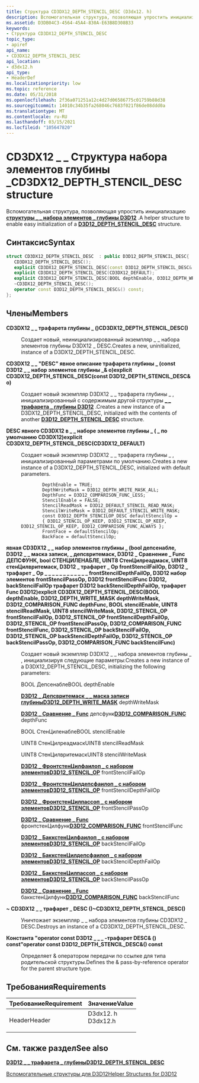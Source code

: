 ```yaml
---
title: Структура CD3DX12_DEPTH_STENCIL_DESC (D3dx12. h)
description: Вспомогательная структура, позволяющая упростить инициализацию \_ \_ структуры набора элементов глубины D3D12 \_ .
ms.assetid: D3DB04C3-4564-45A4-830A-E63B8D308B33
keywords:
- Структура CD3DX12_DEPTH_STENCIL_DESC
topic_type:
- apiref
api_name:
- CD3DX12_DEPTH_STENCIL_DESC
api_location:
- d3dx12.h
api_type:
- HeaderDef
ms.localizationpriority: low
ms.topic: reference
ms.date: 05/31/2018
ms.openlocfilehash: 2f36a071251a12c4d27d06586775c01759b88d38
ms.sourcegitcommit: 14010c34b35fa268046c7683f021f86de08ddd0a
ms.translationtype: MT
ms.contentlocale: ru-RU
ms.lasthandoff: 03/15/2021
ms.locfileid: "105647820"
---
```

# <a name="cd3dx12_depth_stencil_desc-structure"></a><span data-ttu-id="1fa4e-104">CD3DX12 \_ \_ Структура набора элементов глубины \_</span><span class="sxs-lookup"><span data-stu-id="1fa4e-104">CD3DX12\_DEPTH\_STENCIL\_DESC structure</span></span>

<span data-ttu-id="1fa4e-105">Вспомогательная структура, позволяющая упростить инициализацию [**структуры \_ \_ набора элементов \_ глубины D3D12**](/windows/desktop/api/d3d12/ns-d3d12-d3d12_depth_stencil_desc) .</span><span class="sxs-lookup"><span data-stu-id="1fa4e-105">A helper structure to enable easy initialization of a [**D3D12\_DEPTH\_STENCIL\_DESC**](/windows/desktop/api/d3d12/ns-d3d12-d3d12_depth_stencil_desc) structure.</span></span>

## <a name="syntax"></a><span data-ttu-id="1fa4e-106">Синтаксис</span><span class="sxs-lookup"><span data-stu-id="1fa4e-106">Syntax</span></span>


```C++
struct CD3DX12_DEPTH_STENCIL_DESC  : public D3D12_DEPTH_STENCIL_DESC{
   CD3DX12_DEPTH_STENCIL_DESC();
   explicit CD3DX12_DEPTH_STENCIL_DESC(const D3D12_DEPTH_STENCIL_DESC& o);
   explicit CD3DX12_DEPTH_STENCIL_DESC(CD3DX12_DEFAULT);
   explicit CD3DX12_DEPTH_STENCIL_DESC(BOOL depthEnable, D3D12_DEPTH_WRITE_MASK depthWriteMask, D3D12_COMPARISON_FUNC depthFunc, BOOL stencilEnable, UINT8 stencilReadMask, UINT8 stencilWriteMask, D3D12_STENCIL_OP frontStencilFailOp, D3D12_STENCIL_OP frontStencilDepthFailOp, D3D12_STENCIL_OP frontStencilPassOp, D3D12_COMPARISON_FUNC frontStencilFunc, D3D12_STENCIL_OP backStencilFailOp, D3D12_STENCIL_OP backStencilDepthFailOp, D3D12_STENCIL_OP backStencilPassOp, D3D12_COMPARISON_FUNC backStencilFunc);
   ~CD3DX12_DEPTH_STENCIL_DESC();
   operator const D3D12_DEPTH_STENCIL_DESC&() const;
};
```



## <a name="members"></a><span data-ttu-id="1fa4e-107">Члены</span><span class="sxs-lookup"><span data-stu-id="1fa4e-107">Members</span></span>

<dl> <dt>

<span data-ttu-id="1fa4e-108">**CD3DX12 \_ \_ трафарета глубины \_ ()**</span><span class="sxs-lookup"><span data-stu-id="1fa4e-108">**CD3DX12\_DEPTH\_STENCIL\_DESC()**</span></span>
</dt> <dd>

<span data-ttu-id="1fa4e-109">Создает новый, неинициализированный экземпляр \_ \_ набора элементов глубины D3DX12 \_ DESC.</span><span class="sxs-lookup"><span data-stu-id="1fa4e-109">Creates a new, uninitialized, instance of a D3DX12\_DEPTH\_STENCIL\_DESC.</span></span>

</dd> <dt>

<span data-ttu-id="1fa4e-110">**CD3DX12 \_ \_ "DESC" явное описание трафарета глубины \_ (const D3D12 \_ \_ набор элементов глубины \_& o)**</span><span class="sxs-lookup"><span data-stu-id="1fa4e-110">**explicit CD3DX12\_DEPTH\_STENCIL\_DESC(const D3D12\_DEPTH\_STENCIL\_DESC& o)**</span></span>
</dt> <dd>

<span data-ttu-id="1fa4e-111">Создает новый экземпляр D3DX12 \_ \_ трафарета глубины \_ , инициализированный с содержимым другой структуры [**\_ \_ трафарета \_ глубины D3D12**](/windows/desktop/api/d3d12/ns-d3d12-d3d12_depth_stencil_desc) .</span><span class="sxs-lookup"><span data-stu-id="1fa4e-111">Creates a new instance of a D3DX12\_DEPTH\_STENCIL\_DESC, initialized with the contents of another [**D3D12\_DEPTH\_STENCIL\_DESC**](/windows/desktop/api/d3d12/ns-d3d12-d3d12_depth_stencil_desc) structure.</span></span>

</dd> <dt>

<span data-ttu-id="1fa4e-112">**DESC явного CD3DX12 в \_ \_ наборе элементов глубины \_ ( \_ по умолчанию CD3DX12)**</span><span class="sxs-lookup"><span data-stu-id="1fa4e-112">**explicit CD3DX12\_DEPTH\_STENCIL\_DESC(CD3DX12\_DEFAULT)**</span></span>
</dt> <dd>

<span data-ttu-id="1fa4e-113">Создает новый экземпляр D3DX12 \_ \_ трафарета глубины \_ , инициализированный параметрами по умолчанию.</span><span class="sxs-lookup"><span data-stu-id="1fa4e-113">Creates a new instance of a D3DX12\_DEPTH\_STENCIL\_DESC, initialized with default parameters.</span></span>

``` syntax
        DepthEnable = TRUE;  
        DepthWriteMask = D3D12_DEPTH_WRITE_MASK_ALL;  
        DepthFunc = D3D12_COMPARISON_FUNC_LESS;  
        StencilEnable = FALSE;  
        StencilReadMask = D3D12_DEFAULT_STENCIL_READ_MASK;  
        StencilWriteMask = D3D12_DEFAULT_STENCIL_WRITE_MASK;  
        const D3D12_DEPTH_STENCILOP_DESC defaultStencilOp =  
        { D3D12_STENCIL_OP_KEEP, D3D12_STENCIL_OP_KEEP, D3D12_STENCIL_OP_KEEP, D3D12_COMPARISON_FUNC_ALWAYS };  
        FrontFace = defaultStencilOp;  
        BackFace = defaultStencilOp;  
```

</dd> <dt>

<span data-ttu-id="1fa4e-114">**явная CD3DX12 \_ \_ набор элементов глубины \_ (bool депсенабле, D3D12 \_ \_ маска записи, \_ депсвритемаск, D3D12 \_ Сравнение \_ Func ДЕПСФУНК, bool СТЕНЦИЛЕНАБЛЕ, UINT8 СтенЦилреадмаск, UINT8 стенЦилвритемаск, D3D12 \_ трафарет \_ Op frontStencilFailOp, D3D12 \_ трафарет \_ Op \_ \_ \_ \_ \_ \_ \_ \_ \_ \_ \_ \_ frontStencilDepthFailOp, D3D12 набор элементов frontStencilPassOp, D3D12 frontStencilFunc D3D12, backStencilFailOp трафарет D3D12 backStencilDepthFailOp, трафарет Func D3D12)**</span><span class="sxs-lookup"><span data-stu-id="1fa4e-114">**explicit CD3DX12\_DEPTH\_STENCIL\_DESC(BOOL depthEnable, D3D12\_DEPTH\_WRITE\_MASK depthWriteMask, D3D12\_COMPARISON\_FUNC depthFunc, BOOL stencilEnable, UINT8 stencilReadMask, UINT8 stencilWriteMask, D3D12\_STENCIL\_OP frontStencilFailOp, D3D12\_STENCIL\_OP frontStencilDepthFailOp, D3D12\_STENCIL\_OP frontStencilPassOp, D3D12\_COMPARISON\_FUNC frontStencilFunc, D3D12\_STENCIL\_OP backStencilFailOp, D3D12\_STENCIL\_OP backStencilDepthFailOp, D3D12\_STENCIL\_OP backStencilPassOp, D3D12\_COMPARISON\_FUNC backStencilFunc)**</span></span>
</dt> <dd>

<span data-ttu-id="1fa4e-115">Создает новый экземпляр D3DX12 \_ \_ набора элементов глубины \_ , инициализируя следующие параметры:</span><span class="sxs-lookup"><span data-stu-id="1fa4e-115">Creates a new instance of a D3DX12\_DEPTH\_STENCIL\_DESC, initializing the following parameters:</span></span>

<span data-ttu-id="1fa4e-116">BOOL Депсенабле</span><span class="sxs-lookup"><span data-stu-id="1fa4e-116">BOOL depthEnable</span></span>

<span data-ttu-id="1fa4e-117">[**D3D12 \_ Депсвритемаск \_ \_ маска записи глубины**](/windows/desktop/api/d3d12/ne-d3d12-d3d12_depth_write_mask)</span><span class="sxs-lookup"><span data-stu-id="1fa4e-117">[**D3D12\_DEPTH\_WRITE\_MASK**](/windows/desktop/api/d3d12/ne-d3d12-d3d12_depth_write_mask) depthWriteMask</span></span>

<span data-ttu-id="1fa4e-118">[**D3D12 \_ Сравнение \_ Func**](/windows/desktop/api/d3d12/ne-d3d12-d3d12_comparison_func) депсфунк</span><span class="sxs-lookup"><span data-stu-id="1fa4e-118">[**D3D12\_COMPARISON\_FUNC**](/windows/desktop/api/d3d12/ne-d3d12-d3d12_comparison_func) depthFunc</span></span>

<span data-ttu-id="1fa4e-119">BOOL СтенЦиленабле</span><span class="sxs-lookup"><span data-stu-id="1fa4e-119">BOOL stencilEnable</span></span>

<span data-ttu-id="1fa4e-120">UINT8 СтенЦилреадмаск</span><span class="sxs-lookup"><span data-stu-id="1fa4e-120">UINT8 stencilReadMask</span></span>

<span data-ttu-id="1fa4e-121">UINT8 СтенЦилвритемаск</span><span class="sxs-lookup"><span data-stu-id="1fa4e-121">UINT8 stencilWriteMask</span></span>

<span data-ttu-id="1fa4e-122">[**D3D12 \_ ФронтстенЦилфаилоп \_ с набором элементов**](/windows/desktop/api/d3d12/ne-d3d12-d3d12_stencil_op)</span><span class="sxs-lookup"><span data-stu-id="1fa4e-122">[**D3D12\_STENCIL\_OP**](/windows/desktop/api/d3d12/ne-d3d12-d3d12_stencil_op) frontStencilFailOp</span></span>

<span data-ttu-id="1fa4e-123">[**D3D12 \_ ФронтстенЦилдепсфаилоп \_ с набором элементов**](/windows/desktop/api/d3d12/ne-d3d12-d3d12_stencil_op)</span><span class="sxs-lookup"><span data-stu-id="1fa4e-123">[**D3D12\_STENCIL\_OP**](/windows/desktop/api/d3d12/ne-d3d12-d3d12_stencil_op) frontStencilDepthFailOp</span></span>

<span data-ttu-id="1fa4e-124">[**D3D12 \_ ФронтстенЦилпассоп \_ с набором элементов**](/windows/desktop/api/d3d12/ne-d3d12-d3d12_stencil_op)</span><span class="sxs-lookup"><span data-stu-id="1fa4e-124">[**D3D12\_STENCIL\_OP**](/windows/desktop/api/d3d12/ne-d3d12-d3d12_stencil_op) frontStencilPassOp</span></span>

<span data-ttu-id="1fa4e-125">[**D3D12 \_ Сравнение \_ Func**](/windows/desktop/api/d3d12/ne-d3d12-d3d12_comparison_func) фронтстенЦилфунк</span><span class="sxs-lookup"><span data-stu-id="1fa4e-125">[**D3D12\_COMPARISON\_FUNC**](/windows/desktop/api/d3d12/ne-d3d12-d3d12_comparison_func) frontStencilFunc</span></span>

<span data-ttu-id="1fa4e-126">[**D3D12 \_ БаккстенЦилфаилоп \_ с набором элементов**](/windows/desktop/api/d3d12/ne-d3d12-d3d12_stencil_op)</span><span class="sxs-lookup"><span data-stu-id="1fa4e-126">[**D3D12\_STENCIL\_OP**](/windows/desktop/api/d3d12/ne-d3d12-d3d12_stencil_op) backStencilFailOp</span></span>

<span data-ttu-id="1fa4e-127">[**D3D12 \_ БаккстенЦилдепсфаилоп \_ с набором элементов**](/windows/desktop/api/d3d12/ne-d3d12-d3d12_stencil_op)</span><span class="sxs-lookup"><span data-stu-id="1fa4e-127">[**D3D12\_STENCIL\_OP**](/windows/desktop/api/d3d12/ne-d3d12-d3d12_stencil_op) backStencilDepthFailOp</span></span>

<span data-ttu-id="1fa4e-128">[**D3D12 \_ БаккстенЦилпассоп \_ с набором элементов**](/windows/desktop/api/d3d12/ne-d3d12-d3d12_stencil_op)</span><span class="sxs-lookup"><span data-stu-id="1fa4e-128">[**D3D12\_STENCIL\_OP**](/windows/desktop/api/d3d12/ne-d3d12-d3d12_stencil_op) backStencilPassOp</span></span>

<span data-ttu-id="1fa4e-129">[**D3D12 \_ Сравнение \_ Func**](/windows/desktop/api/d3d12/ne-d3d12-d3d12_comparison_func) баккстенЦилфунк</span><span class="sxs-lookup"><span data-stu-id="1fa4e-129">[**D3D12\_COMPARISON\_FUNC**](/windows/desktop/api/d3d12/ne-d3d12-d3d12_comparison_func) backStencilFunc</span></span>

</dd> <dt>

<span data-ttu-id="1fa4e-130">**~ CD3DX12 \_ \_ трафарет \_ DESC ()**</span><span class="sxs-lookup"><span data-stu-id="1fa4e-130">**~CD3DX12\_DEPTH\_STENCIL\_DESC()**</span></span>
</dt> <dd>

<span data-ttu-id="1fa4e-131">Уничтожает экземпляр \_ \_ набора элементов глубины CD3DX12 \_ DESC.</span><span class="sxs-lookup"><span data-stu-id="1fa4e-131">Destroys an instance of a CD3DX12\_DEPTH\_STENCIL\_DESC.</span></span>

</dd> <dt>

<span data-ttu-id="1fa4e-132">**Константа "operator const D3D12 \_ \_ \_ -трафарет DESC& () const"**</span><span class="sxs-lookup"><span data-stu-id="1fa4e-132">**operator const D3D12\_DEPTH\_STENCIL\_DESC&() const**</span></span>
</dt> <dd>

<span data-ttu-id="1fa4e-133">Определяет & оператором передачи по ссылке для типа родительской структуры.</span><span class="sxs-lookup"><span data-stu-id="1fa4e-133">Defines the & pass-by-reference operator for the parent structure type.</span></span>

</dd> </dl>

## <a name="requirements"></a><span data-ttu-id="1fa4e-134">Требования</span><span class="sxs-lookup"><span data-stu-id="1fa4e-134">Requirements</span></span>



| <span data-ttu-id="1fa4e-135">Требование</span><span class="sxs-lookup"><span data-stu-id="1fa4e-135">Requirement</span></span> | <span data-ttu-id="1fa4e-136">Значение</span><span class="sxs-lookup"><span data-stu-id="1fa4e-136">Value</span></span> |
|-------------------|-------------------------------------------------------------------------------------|
| <span data-ttu-id="1fa4e-137">Header</span><span class="sxs-lookup"><span data-stu-id="1fa4e-137">Header</span></span><br/> | <dl> <span data-ttu-id="1fa4e-138"><dt>D3dx12. h</dt></span><span class="sxs-lookup"><span data-stu-id="1fa4e-138"><dt>D3dx12.h</dt></span></span> </dl> |



## <a name="see-also"></a><span data-ttu-id="1fa4e-139">См. также раздел</span><span class="sxs-lookup"><span data-stu-id="1fa4e-139">See also</span></span>

<dl> <dt>

[<span data-ttu-id="1fa4e-140">**D3D12 \_ \_ трафарета \_ глубины**</span><span class="sxs-lookup"><span data-stu-id="1fa4e-140">**D3D12\_DEPTH\_STENCIL\_DESC**</span></span>](/windows/desktop/api/d3d12/ns-d3d12-d3d12_depth_stencil_desc)
</dt> <dt>

[<span data-ttu-id="1fa4e-141">Вспомогательные структуры для D3D12</span><span class="sxs-lookup"><span data-stu-id="1fa4e-141">Helper Structures for D3D12</span></span>](helper-structures-for-d3d12.md)
</dt> </dl>

 

 





